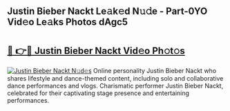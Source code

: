 ## Justin Bieber Nackt Le𝚊k𝚎d N𝚞𝚍e - Part-0YO Vid𝚎o Le𝚊ks Photos dAgc5

# <h2><a href="http://fb9xr9.evod.top/?m=Justin+Bieber+Nackt">🔗 👉🔴 Justin Bieber Nackt Vid𝚎o Ph𝚘t𝚘s</a></h2>

[![Justin Bieber Nackt N𝚞d𝚎s](https://i.imgur.com/8V9OHl7.gif)](http://fb9xr9.evod.top/?m=Justin+Bieber+Nackt)
Online personality Justin Bieber Nackt who shares lifestyle and dance-themed content, including solo and collaborative dance performances and vlogs. Charismatic performer Justin Bieber Nackt, celebrated for their captivating stage presence and entertaining performances. 

